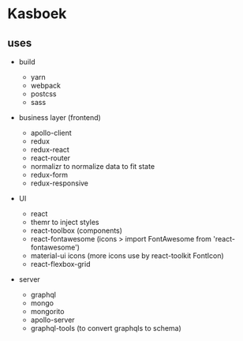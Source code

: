 # Kasboek

## uses
 - build
   - yarn
   - webpack
   - postcss
   - sass
 - business layer (frontend)
   - apollo-client
   - redux
   - redux-react
   - react-router
   - normalizr to normalize data to fit state
   - redux-form
   - redux-responsive
   
 - UI
   - react
   - themr to inject styles
   - react-toolbox (components)
   - react-fontawesome (icons > import FontAwesome from 'react-fontawesome')
   - material-ui icons (more icons use by react-toolkit FontIcon)
   - react-flexbox-grid
   
   
 - server
   - graphql
   - mongo
   - mongorito
   - apollo-server
   - graphql-tools (to convert graphqls to schema)
   
 